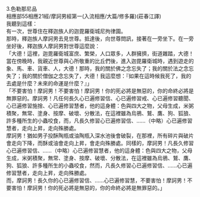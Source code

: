 3.色勒那尼品  
相應部55相應21經/摩訶男經第一(入流相應/大篇/修多羅)(莊春江譯)  
我聽到這樣：  
有一次，世尊住在釋迦族人的迦毘羅衛城尼拘律園。  
那時，釋迦族人摩訶男去見世尊。抵達後，向世尊問訊，接著在一旁坐下。在一旁坐好後，釋迦族人摩訶男對世尊這麼說：  
「大德！這裡，迦毘羅衛城富庶、繁榮，人口眾多，人群擁擠，街道雜踏，大德！當在傍晚時，我親近世尊與心所敬重的比丘們後，進入迦毘羅衛城時，遇到遊走的象、馬、車、貨車、人，大德！那時，我的關於佛之念忘失了；我的關於法之念忘失了；我的關於僧伽之念忘失了，大德！我這麼想：『如果在這時候我死了，我的去處是什麼？未來的命運是什麼？』」  
「不要害怕！摩訶男！不要害怕！摩訶男！你的死必將是無惡的，你的命終必將是無罪惡的。摩訶男！凡任何長久心已遍修習信、心已遍修習戒、心已遍修習聽聞、心已遍修習施捨、心已遍修習慧者，他的這身體：色與四大之物，父母生成，米粥積聚，無常、塗身、按摩、破壞、分散法，在這裡雖為烏鴉、鷲、鷹、狗、狐狼、許多種所生的小蟲咬食，而，凡長久修習心已遍修習信、……（中略）心已遍修習慧者，走向上昇，走向殊勝處。  
摩訶男！猶如男子投酥陶瓶或油陶瓶入深水池後會破裂，在那裡，所有碎片與破片會走向下降，而酥或油會走向上昇，會走向殊勝處。同樣的，摩訶男！凡長久修習心已遍修習信、……（中略）心已遍修習慧者，他的這身體：色與四大之物，父母生成，米粥積聚，無常、塗身、按摩、破壞、分散法，在這裡雖為烏鴉、鷲、鷹、狗、狐狼、許多種所生的小蟲咬食，然而，凡長久修習心已遍修習信、……心已遍修習慧者，走向上昇，走向殊勝處。  
而，摩訶男！長久你的心已遍修習信、……心已遍修習慧，不要害怕！摩訶男！不要害怕！摩訶男！你的死必將是無惡的，你的命終必將是無罪惡的。」  
  
  
